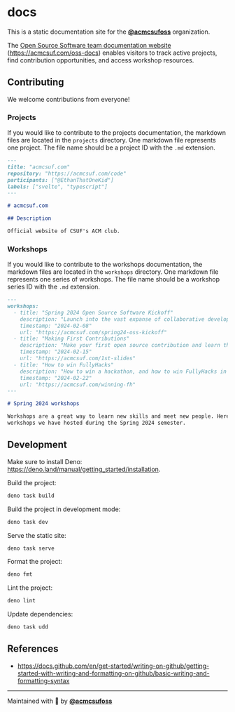 # docs

This is a static documentation site for the
[**@acmcsufoss**](https://github.com/acmcsufoss) organization.

The
[Open Source Software team documentation website](https://acmcsufoss.github.io/docs)
(<https://acmcsuf.com/oss-docs>) enables visitors to track active projects, find
contribution opportunities, and access workshop resources.

## Contributing

We welcome contributions from everyone!

### Projects

If you would like to contribute to the projects documentation, the markdown
files are located in the `projects` directory. One markdown file represents one
project. The file name should be a project ID with the `.md` extension.

```md
---
title: "acmcsuf.com"
repository: "https://acmcsuf.com/code"
participants: ["@EthanThatOneKid"]
labels: ["svelte", "typescript"]
---

# acmcsuf.com

## Description

Official website of CSUF's ACM club.
```

### Workshops

If you would like to contribute to the workshops documentation, the markdown
files are located in the `workshops` directory. One markdown file represents one
series of workshops. The file name should be a workshop series ID with the `.md`
extension.

```md
---
workshops:
  - title: "Spring 2024 Open Source Software Kickoff"
    description: "Launch into the vast expanse of collaborative development, exploring new frontiers and innovating together!"
    timestamp: "2024-02-08"
    url: "https://acmcsuf.com/spring24-oss-kickoff"
  - title: "Making First Contributions"
    description: "Make your first open source contribution and learn the basics of Git and GitHub."
    timestamp: "2024-02-15"
    url: "https://acmcsuf.com/1st-slides"
  - title: "How to win FullyHacks"
    description: "How to win a hackathon, and how to win FullyHacks in particular."
    timestamp: "2024-02-22"
    url: "https://acmcsuf.com/winning-fh"
---

# Spring 2024 workshops

Workshops are a great way to learn new skills and meet new people. Here are the
workshops we have hosted during the Spring 2024 semester.
```

## Development

Make sure to install Deno:
<https://deno.land/manual/getting_started/installation>.

Build the project:

```sh
deno task build
```

Build the project in development mode:

```sh
deno task dev
```

Serve the static site:

```sh
deno task serve
```

Format the project:

```sh
deno fmt
```

Lint the project:

```sh
deno lint
```

Update dependencies:

```sh
deno task udd
```

## References

- <https://docs.github.com/en/get-started/writing-on-github/getting-started-with-writing-and-formatting-on-github/basic-writing-and-formatting-syntax>

---

Maintained with 💚 by [**@acmcsufoss**](https://github.com/acmcsufoss)
